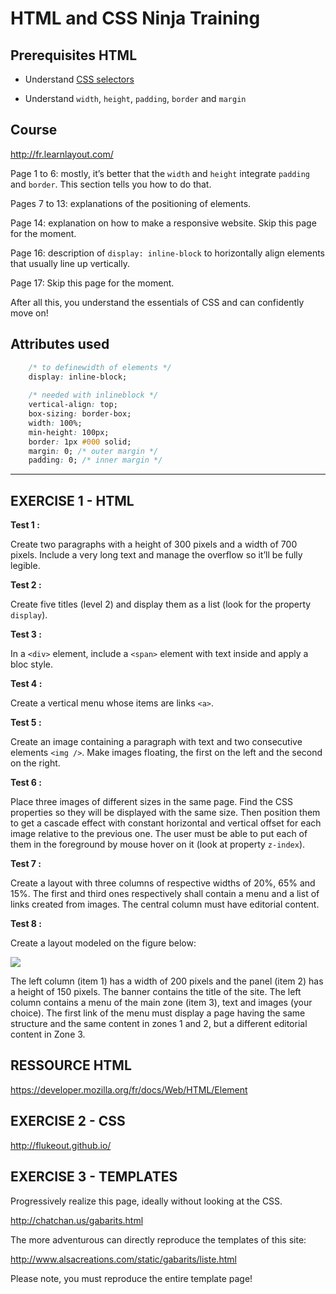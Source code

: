 # HTML and CSS Ninja Training

**Prerequisites HTML**
------------------

* Understand [CSS selectors](http://discourse.simplon.co/t/selecteurs-css/32/1)

* Understand `width`, `height`, `padding`, `border` and `margin`


**Course**
---------

<http://fr.learnlayout.com/>

Page 1 to 6: mostly, it’s better that the `width` and `height` integrate `padding` and `border`. This section tells you how to do that. 

Pages 7 to 13: explanations of the positioning of elements. 

Page 14: explanation on how to make a responsive website. Skip this page for the moment.

Page 16: description of `display: inline-block` to horizontally align elements that usually line up vertically. 

Page 17: Skip this page for the moment. 

After all this, you understand the essentials of CSS and can confidently move on!  

**Attributes used**
----------------------

```css
    /* to definewidth of elements */
    display: inline-block;
    
    /* needed with inline­block */
    vertical-align: top;
    box-sizing: border-box;
    width: 100%;
    min-height: 100px;
    border: 1px #000 solid;
    margin: 0; /* outer margin */  
    padding: 0; /* inner margin */
```
------------------------------------------------------------

EXERCISE 1 - HTML
-----------------

**Test 1 :**

Create two paragraphs with a height of 300 pixels and a width of 700 pixels. Include a very long 
text and manage the overflow so it’ll be fully legible.

**Test 2 :**

Create five titles (level 2) and display them as a list (look for the property `display`).

**Test 3 :**

In a `<div>` element, include a `<span>` element with text inside and apply a bloc style.  

**Test 4 :**

Create a vertical menu whose items are links `<a>`.

**Test 5 :**

Create an image containing a paragraph with text and two consecutive elements `<img />`.
Make images floating, the first on the left and the second on the right. 

**Test 6 :**

Place three images of different sizes in the same page. Find the CSS properties so they will be 
displayed with the same size. Then position them to get a cascade effect with constant horizontal 
and vertical offset for each image relative to the previous one. The user must be able to put each 
of them in the foreground by mouse hover on it (look at property `z-index`).

**Test 7 :**

Create a layout with three columns of respective widths of 20%, 65% and 15%. The first and third 
ones respectively shall contain a menu and a list of links created from images. The central 
column must have editorial content. 

**Test 8 :**

Create a layout modeled on the figure below:

![](http://discourse.simplon.co/uploads/default/original/1X/56fb84ccace7ac3435101813835f602df2cd3425.png)

The left column (item 1) has a width of 200 pixels and the panel (item 2) has a height of 150 
pixels. The banner contains the title of the site. The left column contains a menu of the main 
zone (item 3), text and images (your choice). The first link of the menu must display a page 
having the same structure and the same content in zones 1 and 2, but a different editorial 
content in Zone 3.

RESSOURCE HTML
--------------

<https://developer.mozilla.org/fr/docs/Web/HTML/Element>

EXERCISE 2 - CSS
----------------

<http://flukeout.github.io/>

EXERCISE 3 - TEMPLATES
---------------------

Progressively realize this page, ideally without looking at the CSS.

<http://chatchan.us/gabarits.html>

The more adventurous can directly reproduce the templates of this site: 

<http://www.alsacreations.com/static/gabarits/liste.html>

Please note, you must reproduce the entire template page! 

